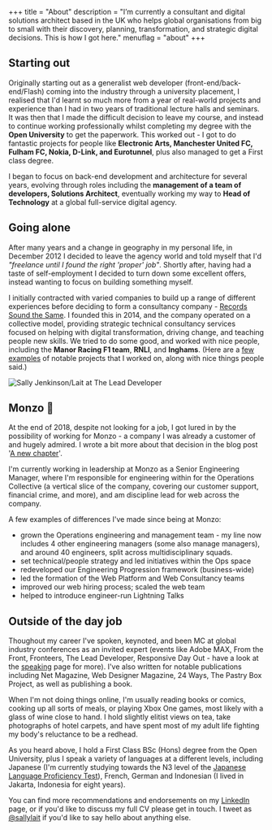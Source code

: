+++
title       = "About"
description = "I’m currently a consultant and digital solutions architect based in the UK who helps global organisations from big to small with their discovery, planning, transformation, and strategic digital decisions. This is how I got here."
menuflag    = "about"
+++

## Starting out

Originally starting out as a generalist web developer (front-end/back-end/Flash) coming into the industry through a university placement, I realised that I'd learnt so much more from a year of real-world projects and experience than I had in two years of traditional lecture halls and seminars. It was then that I made the difficult decision to leave my course, and instead to continue working professionally whilst completing my degree with the **Open University** to get the paperwork. This worked out - I got to do fantastic projects for people like **Electronic Arts, Manchester United FC, Fulham FC, Nokia, D-Link, and Eurotunnel**, plus also managed to get a First class degree.

I began to focus on back-end development and architecture for several years, evolving through roles including the **management of a team of developers, Solutions Architect**, eventually working my way to **Head of Technology** at a global full-service digital agency.

## Going alone

After many years and a change in geography in my personal life, in December 2012 I decided to leave the agency world and told myself that I'd _"freelance until I found the right 'proper' job"_. Shortly after, having had a taste of self-employment I decided to turn down some excellent offers, instead wanting to focus on building something myself.

I initially contracted with varied companies to build up a range of different experiences before deciding to form a consultancy company - [Records Sound the Same](http://recordssoundthesame.com). I founded this in 2014, and the company operated on a collective model, providing strategic technical consultancy services focused on helping with digital transformation, driving change, and teaching people new skills. We tried to do some good, and worked with nice people, including the **Manor Racing F1 team**, **RNLI**, and **Inghams**.
(Here are a [few examples](work/) of notable projects that I worked on, along with nice things people said.)

![Sally Jenkinson/Lait at The Lead Developer](/img/promo-sj3.jpg)

## Monzo 🚀
At the end of 2018, despite not looking for a job, I got lured in by the possibility of working for Monzo - a company I was already a customer of and hugely admired. I wrote a bit more about that decision in the blog post '[A new chapter](/blog/2018/11/21/a-new-chapter/)'.

I'm currently working in leadership at Monzo as a Senior Engineering Manager, where I'm responsible for engineering within for the Operations Collective (a vertical slice of the company, covering our customer support, financial crime, and more), and am discipline lead for web across the company.

A few examples of differences I've made since being at Monzo:

* grown the Operations engineering and management team - my line now includes 4 other engineering managers (some also manage managers), and around 40 engineers, split across multidisciplinary squads.
* set technical/people strategy and led initiatives within the Ops space
* redeveloped our Engineering Progression framework (business-wide)
* led the formation of the Web Platform and Web Consultancy teams
* improved our web hiring process; scaled the web team
* helped to introduce engineer-run Lightning Talks


## Outside of the day job

Thoughout my career I've spoken, keynoted, and been MC at global industry conferences as an invited expert (events like Adobe MAX, From the Front, Fronteers, The Lead Developer, Responsive Day Out - have a look at the <a href="/speaking/">speaking</a> page for more). I've also written for notable publications including Net Magazine, Web Designer Magazine, 24 Ways, The Pastry Box Project, as well as publishing a book.

When I'm not doing things online, I'm usually reading books or comics, cooking up all sorts of meals, or playing Xbox One games, most likely with a glass of wine close to hand. I hold slightly elitist views on tea, take photographs of hotel carpets, and have spent most of my adult life fighting my body's reluctance to be a redhead.

As you heard above, I hold a First Class BSc (Hons) degree from the Open University, plus I speak a variety of languages at a different levels, including Japanese (I'm currently studying towards the N3 level of the [Japanese Language Proficiency Test](https://www.jlpt.jp/e/)), French, German and Indonesian (I lived in Jakarta, Indonesia for eight years).

You can find more recommendations and endorsements on my [LinkedIn](https://www.linkedin.com/in/sallylait/) page, or if you'd like to discuss my full CV please get in touch. I tweet as [@sallylait](https://twitter.com/sallylait) if you'd like to say hello about anything else.
